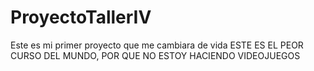 # ProyectoTallerIV
Este es mi primer proyecto que me cambiara de vida
ESTE ES EL PEOR CURSO DEL MUNDO, POR QUE NO ESTOY HACIENDO VIDEOJUEGOS
